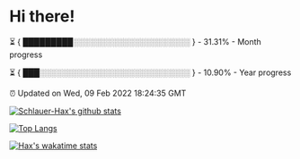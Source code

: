 # Hi there!

⏳ { █████████░░░░░░░░░░░░░░░░░░░░░ } - 31.31% - Month progress

⏳ { ███░░░░░░░░░░░░░░░░░░░░░░░░░░░ } - 10.90% - Year progress

⏰ Updated on Wed, 09 Feb 2022 18:24:35 GMT


[![Schlauer-Hax's github stats](https://github-readme-stats.vercel.app/api?username=Schlauer-Hax&show_icons=true&theme=dark&count_private=true)](https://github.com/Schlauer-Hax)


[![Top Langs](https://github-readme-stats.vercel.app/api/top-langs/?username=Schlauer-Hax&layout=compact&theme=dark)](https://github.com/Schlauer-Hax?tab=repositories)


[![Hax's wakatime stats](https://github-readme-stats.vercel.app/api/wakatime?username=Hax&theme=dark)](https://wakatime.com/@Hax)

